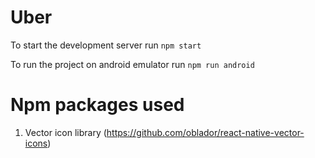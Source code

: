 # Uber

To start the development server run `npm start`

To run the project on android emulator run `npm run android`

# Npm packages used

1. Vector icon library (https://github.com/oblador/react-native-vector-icons)
